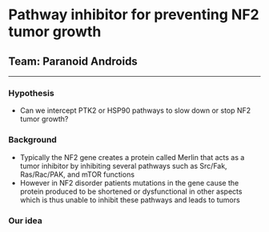 # Pathway inhibitor for preventing NF2 tumor growth
## Team: Paranoid Androids
---
### Hypothesis
- Can we intercept PTK2 or HSP90 pathways to slow down or stop NF2 tumor growth?

### Background
- Typically the NF2 gene creates a protein called Merlin that acts as a tumor inhibitor by inhibiting several pathways such as Src/Fak, Ras/Rac/PAK, and mTOR functions
- However in NF2 disorder patients mutations in the gene cause the protein produced to be shortened or dysfunctional in other aspects which is thus unable to inhibit these pathways and leads to tumors

### Our idea
